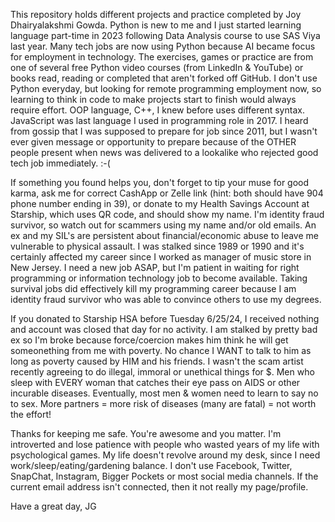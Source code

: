 This repository holds different projects and practice completed by Joy Dhairyalakshmi Gowda. Python is new to me and I just started learning language part-time in 2023 following Data Analysis course to use SAS Viya last year. Many tech jobs are now using Python because AI became focus for employment in technology. The exercises, games or practice are from one of several free Python video courses (from LinkedIn & YouTube) or books read, reading or completed that aren't forked off GitHub. I don't use Python everyday, but looking for remote programming employment now, so learning to think in code to make projects start to finish would always require effort. OOP language, C++, I knew before uses different syntax. JavaScript was last language I used in programming role in 2017. I heard from gossip that I was supposed to prepare for job since 2011, but I wasn't ever given message or opportunity to prepare because of the OTHER people present when news was delivered to a lookalike who rejected good tech job immediately. :-( 

If something you found helps you, don't forget to tip your muse for good karma, ask me for correct CashApp or Zelle link (hint: both should have 904 phone number ending in 39), or donate to my Health Savings Account at Starship, which uses QR code, and should show my name. I'm identity fraud survivor, so watch out for scammers using my name and/or old emails. An ex and my SIL's are persistent about financial/economic abuse to leave me vulnerable to physical assault. I was stalked since 1989 or 1990 and it's certainly affected my career since I worked as manager of music store in New Jersey. I need a new job ASAP, but I'm patient in waiting for right programming or information technology job to become available. Taking survival jobs did effectively kill my programming career because I am identity fraud survivor who was able to convince others to use my degrees.

If you donated to Starship HSA before Tuesday 6/25/24, I received nothing and account was closed that day for no activity. I am stalked by pretty bad ex so I'm broke because force/coercion makes him think he will get someonething from me with poverty. No chance I WANT to talk to him as long as poverty caused by HIM and his friends. I wasn't the scam artist recently agreeing to do illegal, immoral or unethical things for $. Men who sleep with EVERY woman that catches their eye pass on AIDS or other incurable diseases. Eventually, most men & women need to learn to say no to sex. More partners = more risk of diseases (many are fatal) = not worth the effort! 

Thanks for keeping me safe. You're awesome and you matter. I'm introverted and lose patience with people who wasted years of my life with psychological games. My life doesn't revolve around my desk, since I need work/sleep/eating/gardening balance. I don't use Facebook, Twitter, SnapChat, Instagram, Bigger Pockets or most social media channels. If the current email address isn't connected, then it not really my page/profile. 

Have a great day,
JG
